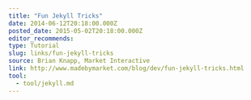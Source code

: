 ```yaml
---
title: "Fun Jekyll Tricks"
date: 2014-06-12T20:18:00.000Z
posted_date: 2015-05-02T20:18:00.000Z
editor_recommends:
type: Tutorial
slug: links/fun-jekyll-tricks
source: Brian Knapp, Market Interactive
link: http://www.madebymarket.com/blog/dev/fun-jekyll-tricks.html
tool:
  - tool/jekyll.md
---
```





